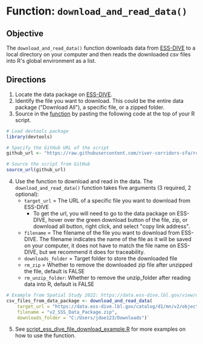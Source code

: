 # Function: `download_and_read_data()`
## Objective
The `download_and_read_data()` function downloads data from [ESS-DIVE](https://data.ess-dive.lbl.gov/data) to a local directory on your computer and then reads the downloaded csv files into R's global environment as a list.
## Directions
1. Locate the data package on [ESS-DIVE](https://data.ess-dive.lbl.gov/data).
2. Identify the file you want to download. This could be the entire data package ("Download All"), a specific file, or a zipped folder. 
3. Source in the [function](https://github.com/river-corridors-sfa/rcsfa-essdive-api/blob/main/ESS-DIVE_Download_R/script_ess_dive_file_download_function.R) by pasting the following code at the top of your R script.

``` R
# Load devtools package
library(devtools)

# Specify the GitHub URL of the script
github_url <- "https://raw.githubusercontent.com/river-corridors-sfa/rcsfa-data_processing_for_publication/refs/heads/main/Data_Package_ESS-DIVE/download_from_ESS-DIVE_landing_page/ESS-DIVE_Download_R/script_ess_dive_file_download_function.R"

# Source the script from GitHub
source_url(github_url)
```

4. Use the function to download and read in the data. The `download_and_read_data()` function takes five arguments (3 required, 2 optional):
	- `target_url` = The URL of a specific file you want to download from ESS-DIVE
 		- To get the url, you will need to go to the data package on ESS-DIVE, hover over the green download button of the file, zip, or download all button, right click, and select "copy link address". 
	- `filename` = The filename of the file you want to download from ESS-DIVE. The filename indicates the name of the file as it  will be saved on  your computer, it does not have to match the file name on ESS-DIVE, but we recommend it does for traceability.
	- `downloads_folder` = Target folder to store the downloaded file
	- `rm_zip` = Whether to remove the downloaded zip file after unzipped the file, default is FALSE
	- `rm_unzip_folder`: Whether to remove the unzip_folder after reading data into R, default is FALSE  
``` R
# Example from Spatial Study 2022: https://data.ess-dive.lbl.gov/view/doi:10.15485/1969566
csv_files_from_data_package <- download_and_read_data(
	target_url = "https://data.ess-dive.lbl.gov/catalog/d1/mn/v2/object/ess-dive-e99c54f68893641-20230824T171850688",
	filename = "v2_SSS_Data_Package.zip",
	downloads_folder = "C:/Users/jdoe123/Downloads")`
```

5. See [script_ess_dive_file_download_example.R](https://github.com/river-corridors-sfa/rcsfa-essdive-api/blob/main/ESS-DIVE_Download_R/script_ess_dive_file_download_example.R) for more examples on how to use the function.
